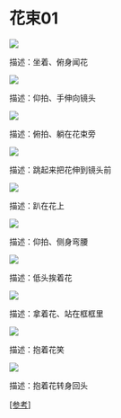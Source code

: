 # 花束01

![](/assets/images/拍照姿势/人像姿势/单人姿势/文艺类/01.png)

<bqe>
描述：坐着、俯身闻花
</bqe>

![](/assets/images/拍照姿势/人像姿势/单人姿势/文艺类/02.png)

<bqe>
描述：仰拍、手伸向镜头
</bqe>

![](/assets/images/拍照姿势/人像姿势/单人姿势/文艺类/03.png)

<bqe>
描述：俯拍、躺在花束旁
</bqe>

![](/assets/images/拍照姿势/人像姿势/单人姿势/文艺类/04.png)

<bqe>
描述：跳起来把花伸到镜头前
</bqe>

![](/assets/images/拍照姿势/人像姿势/单人姿势/文艺类/05.png)

<bqe>
描述：趴在花上
</bqe>

![](/assets/images/拍照姿势/人像姿势/单人姿势/文艺类/06.png)

<bqe>
描述：仰拍、侧身弯腰
</bqe>

![](/assets/images/拍照姿势/人像姿势/单人姿势/文艺类/07.png)

<bqe>
描述：低头挨着花
</bqe>

![](/assets/images/拍照姿势/人像姿势/单人姿势/文艺类/08.png)

<bqe>
描述：拿着花、站在框框里
</bqe>

![](/assets/images/拍照姿势/人像姿势/单人姿势/文艺类/09.png)

<bqe>
描述：抱着花笑
</bqe>

![](/assets/images/拍照姿势/人像姿势/单人姿势/文艺类/010.png)

<bqe>
描述：抱着花转身回头
</bqe>


[[参考]](https://www.douyin.com/user/self?modal_id=7495567323009420554&showTab=favorite_collection)